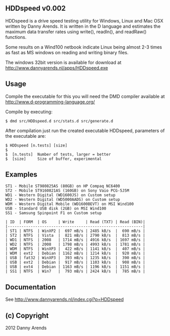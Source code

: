 HDDspeed v0.002
---------------
HDDspeed is a drive speed testing utility for Windows, 
Linux and Mac OSX written by Danny Arends. It is written 
in the D language and estimates the maximum data transfer 
rates using write(), readln(), and readRaw() functions.

Some results on a Wind100 netbook indicate Linux being 
almost 2-3 times as fast as MS windows on reading and 
writing binary files.

The windows 32bit version is available for download at 
http://www.dannyarends.nl/apps/HDDspeed.exe

Usage
-----
Compile the executable for this you will need the DMD 
compiler available at http://www.d-programming-language.org/

Compile by executing:

    $ dmd src/HDDspeed.d src/stats.d src/generate.d

After compilation just run the created executable 
HDDspeed, parameters of the executable are:

    $ HDDspeed [n.tests] [size]
    $  
    $  [n.tests]  Number of tests, larger = better
    $  [size]     Size of buffer, experimental
    
Examples
--------
    ST1 - Mobile ST980825AS (80GB) on HP Compaq NC6400
    ST2 - Mobile ST9160821AS (160GB) on Sony Vaio PCG-5J5M
    WD1 - Western Digital (WD1600JS) on Custom setup
    WD2 - Western Digital (WD5000AADS) on Custom setup
    WDM - Western Digital Mobile (WD1600BEVT) on MSI Wind100
    USB - Standard USB disk (2GB) on MSI Wind100
    SS1 - Samsung Spinpoint F1 on Custom setup

    | ID  | FORM  | OS     | Write     | Read (TXT) | Read (BIN)|
    |-----------------------------------------------------------|
    | ST1 | NTFS  | WinXP2 |  697 mB/s | 2485 kB/s  |  690 mB/s |
    | ST2 | NTFS  | Vista  |  821 mB/s | 2790 kB/s  |  813 mB/s |
    | WD1 | NTFS  | 2008   | 1714 mB/s | 4916 kB/s  | 1697 mB/s |
    | WD2 | NTFS  | 2008   | 1798 mB/s | 4993 kB/s  | 1781 mB/s |
    | WDM | NTFS  | WinXP3 |  422 mB/s | 1141 kB/s  |  407 mB/s |
    | WDM | ext2  | Debian | 1162 mB/s | 1214 kB/s  |  920 mB/s |
    | USB | fat32 | WinXP3 |  393 mB/s | 1235 kB/s  |  390 mB/s |
    | USB | ext2  | Debian |  917 mB/s | 1103 kB/s  |  908 mB/s |
    | USB | ext4  | Debian | 1163 mB/s | 1196 kB/s  | 1151 mB/s |
    | SS1 | NTFS  | Win7   |  793 mB/s | 2424 kB/s  |  785 mB/s |

Documentation 
-------------

See http://www.dannyarends.nl/index.cgi?p=HDDspeed

(c) Copyright
-------------
2012 Danny Arends
